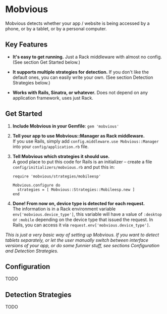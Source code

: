 # Mobvious

Mobvious detects whether your app / website is being accessed by a phone, or by a tablet,
or by a personal computer.

## Key Features

* **It's easy to get running.** Just a Rack middleware with almost no config. (See
  section Get Started below.)

* **It supports multiple strategies for detection.** If you don't like the default ones,
  you can easily write your own. (See section Detection Strategies below.)

* **Works with Rails, Sinatra, or whatever.** Does not depend on any application
  framework, uses just Rack.
  

## Get Started

1.  **Include Mobvious in your Gemfile**: `gem 'mobvious'`

2.  **Tell your app to use Mobvious::Manager as Rack middleware.**  
    If you use Rails, simply add `config.middleware.use Mobvious::Manager` into your
    `config/application.rb` file.

3.  **Tell Mobvious which strategies it should use.**  
    A good place to put this code for Rails is an initializer – create a file
    `config/initializers/mobvious.rb` and put this in:

        require 'mobvious/strategies/mobileesp'

        Mobvious.configure do
          strategies = [ Mobvious::Strategies::Mobileesp.new ]
        end

4.  **Done! From now on, device type is detected for each request.**  
    The information is
    in a Rack environment variable `env['mobvious.device_type']`, this variable will
    have a value of `:desktop` or `:mobile` depending on the device type that issued
    the request. In Rails, you can access it via `request.env['mobvious.device_type']`.

*This is just a very basic way of setting up Mobvious. If you want to detect
tablets separately, or let the user manually switch between interface versions of your
app, or do some funnier stuff, see sections Configuration and Detection Strategies.*

## Configuration

TODO

## Detection Strategies

TODO